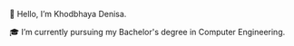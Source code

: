 👋 Hello, I’m Khodbhaya Denisa.

🎓 I’m currently pursuing my Bachelor's degree in Computer Engineering.  


